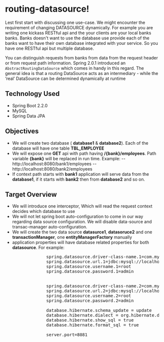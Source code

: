 # routing-datasource!
Lest  first start with discussing  one use-case. We might encounter the requirement of changing DATASOURCE dynamically. For example you are writing one kickass RESTful api and  the your clients are your local banks banks. Banks doesn't want to use the database use provide each of the banks want to have their own database integrated with your service. So you have one RESTful api but multiple database. 

You can distinguish requests from banks from data from the request header or from request path information. 
Spring 2.0.1 introduced an `AbstractRoutingDataSource` which comes in handy in this regard. The general idea is that a routing DataSource acts as an intermediary - while the ‘real’ DataSource can be determined dynamically at runtime

## Technology Used
- Spring Boot 2.2.0
- MySQL
- Spring Data JPA

## Objectives
- We will create two database ( **database1** & **database2**). Each of the database will have one table **TBL_EMPLOYEE**
-  We will expose one **GET** api with path having **/{bank}/employees**.  Path variable **{bank}** will be replaced in run time. Example: 
 -- http://localhost:8080/bank1/employees
 --  http://localhost:8080/bank2/employees
 - If context path starts with **bank1** application will serve data from the **database1**, if it starts with **bank2** then from **database2** and so on.

## Target Overview
- We will introduce one interceptor, Which will read the request context decides which database to use
- We will not let spring boot auto-configuration to come in our way regarding data source configuration. We will disable data-source and transac-manager auto-configuration. 
- We will create the two data source **datasurce1**, **datasoruce2** and one **transactionManager**,  one **entityManagerFactory** manually
-  application properties will have database related properties for both **datasource**. For example: 
<pre>
				spring.datasource.driver-class-name.1=com.mysql.cj.jdbc.Driver  
				spring.datasource.url.1=jdbc:mysql://localhost:3306/database1  
				spring.datasource.username.1=root  
				spring.datasource.password.1=admin  
				  
				  
				spring.datasource.driver-class-name.2=com.mysql.cj.jdbc.Driver  
				spring.datasource.url.2=jdbc:mysql://localhost:3306/database2  
				spring.datasource.username.2=root  
				spring.datasource.password.2=admin  
				 
				database.hibernate.schema_update = update  
				database.hibernate.dialect = org.hibernate.dialect.MySQL5Dialect  
				database.hibernate.show_sql = true  
				database.hibernate.format_sql = true 
				 
				server.port=8081
</pre>


